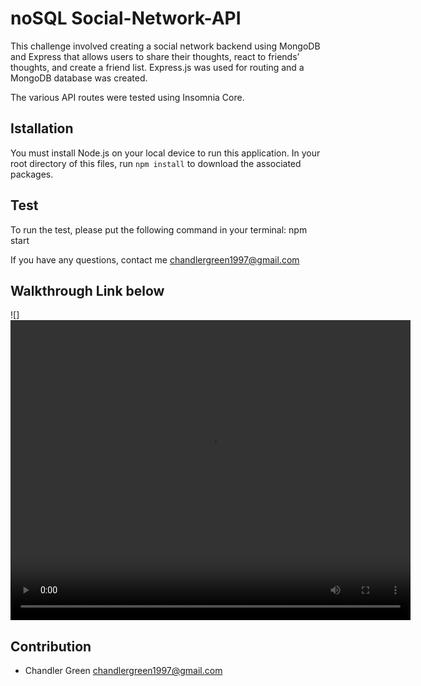# noSQL Social-Network-API

This challenge involved creating a social network backend using MongoDB and Express that allows users to share their thoughts, react to friends’ thoughts, and create a friend list. Express.js was used for routing and a MongoDB database was created.

The various API routes were tested using Insomnia Core.

## Istallation

You must install Node.js on your local device to run this application.
In your root directory of this files, run `npm install` to download the associated packages.

## Test

To run the test, please put the following command in your terminal: npm start

If you have any questions, contact me <chandlergreen1997@gmail.com>

## Walkthrough Link below

![] <video src="https://drive.google.com/file/d/1VclSaJLnSCreiQJh9o1m24-LycQF6RyR/preview" width="640" height="480"></video>

## Contribution

- Chandler Green <chandlergreen1997@gmail.com>
